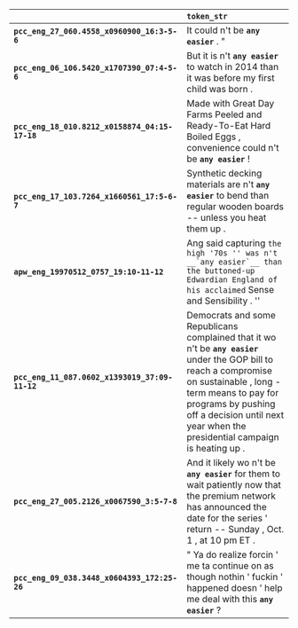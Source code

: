 |                                                | `token_str`                                                                                                                                                                                                                                                           |
|:-----------------------------------------------|:----------------------------------------------------------------------------------------------------------------------------------------------------------------------------------------------------------------------------------------------------------------------|
| **`pcc_eng_27_060.4558_x0960900_16:3-5-6`**    | It could n't be __`any easier`__ . "                                                                                                                                                                                                                                  |
| **`pcc_eng_06_106.5420_x1707390_07:4-5-6`**    | But it is n't __`any easier`__ to watch in 2014 than it was before my first child was born .                                                                                                                                                                          |
| **`pcc_eng_18_010.8212_x0158874_04:15-17-18`** | Made with Great Day Farms Peeled and Ready-To-Eat Hard Boiled Eggs , convenience could n't be __`any easier`__ !                                                                                                                                                      |
| **`pcc_eng_17_103.7264_x1660561_17:5-6-7`**    | Synthetic decking materials are n't __`any easier`__ to bend than regular wooden boards -- unless you heat them up .                                                                                                                                                  |
| **`apw_eng_19970512_0757_19:10-11-12`**        | Ang said capturing `` the high '70s '' was n't __`any easier`__ than the buttoned-up Edwardian England of his acclaimed `` Sense and Sensibility . ''                                                                                                                 |
| **`pcc_eng_11_087.0602_x1393019_37:09-11-12`** | Democrats and some Republicans complained that it wo n't be __`any easier`__ under the GOP bill to reach a compromise on sustainable , long - term means to pay for programs by pushing off a decision until next year when the presidential campaign is heating up . |
| **`pcc_eng_27_005.2126_x0067590_3:5-7-8`**     | And it likely wo n't be __`any easier`__ for them to wait patiently now that the premium network has announced the date for the series ' return -- Sunday , Oct. 1 , at 10 pm ET .                                                                                    |
| **`pcc_eng_09_038.3448_x0604393_172:25-26`**   | " Ya do realize forcin ' me ta continue on as though nothin ' fuckin ' happened doesn ' help me deal with this __`any easier`__ ?                                                                                                                                     |